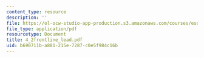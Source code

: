 ```yaml
---
content_type: resource
description: ''
file: https://ol-ocw-studio-app-production.s3.amazonaws.com/courses/esd-60-lean-six-sigma-processes-summer-2004/b690711ba881215e7287c0e5f984c16b_4_2frontline_lead.pdf
file_type: application/pdf
resourcetype: Document
title: 4_2frontline_lead.pdf
uid: b690711b-a881-215e-7287-c0e5f984c16b
---
```

